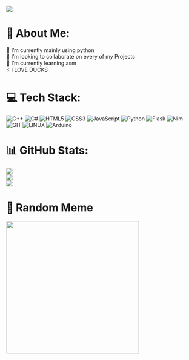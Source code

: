 ![](https://visitcount.itsvg.in/api?id=iinsertNameHere&icon=0&color=0)
# 💫 About Me:
🔭 I’m currently mainly using python<br>👯 I’m looking to collaborate on every of my Projects<br>🌱 I’m currently learning asm<br>⚡ I LOVE DUCKS


# 💻 Tech Stack:
![C++](https://img.shields.io/badge/c++-%2300599C.svg?style=for-the-badge&logo=c%2B%2B&logoColor=white) ![C#](https://img.shields.io/badge/c%23-%23239120.svg?style=for-the-badge&logo=c-sharp&logoColor=white)
![HTML5](https://img.shields.io/badge/html5-%23E34F26.svg?style=for-the-badge&logo=html5&logoColor=white) ![CSS3](https://img.shields.io/badge/css3-%231572B6.svg?style=for-the-badge&logo=css3&logoColor=white) ![JavaScript](https://img.shields.io/badge/javascript-%23323330.svg?style=for-the-badge&logo=javascript&logoColor=%23F7DF1E)
![Python](https://img.shields.io/badge/python-3670A0?style=for-the-badge&logo=python&logoColor=ffdd54) ![Flask](https://img.shields.io/badge/flask-%23000.svg?style=for-the-badge&logo=flask&logoColor=white)
![Nim](https://img.shields.io/badge/nim-%23FFE953.svg?style=for-the-badge&logo=nim&logoColor=white)  ![GIT](https://img.shields.io/badge/Git-fc6d26?style=for-the-badge&logo=git&logoColor=white) ![LINUX](https://img.shields.io/badge/Linux-FCC624?style=for-the-badge&logo=linux&logoColor=black) ![Arduino](https://img.shields.io/badge/-Arduino-00979D?style=for-the-badge&logo=Arduino&logoColor=white)
# 📊 GitHub Stats:
![](https://github-readme-stats.vercel.app/api?username=iinsertNameHere&theme=synthwave&hide_border=false&include_all_commits=true&count_private=true)<br/>
![](https://github-readme-streak-stats.herokuapp.com/?user=iinsertNameHere&theme=synthwave&hide_border=false)<br/>
![](https://github-readme-stats.vercel.app/api/top-langs/?username=iinsertNameHere&theme=synthwave&hide_border=false&include_all_commits=true&count_private=true&layout=compact)

# 👾 Random Meme
<img src='https://randommeme-five.vercel.app/' style="height: 350px;"/>
